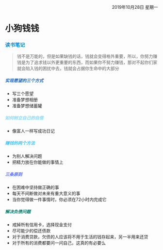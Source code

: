 <p align="right">2019年10月28日 星期一</p>

# 小狗钱钱
### <font color=#0288d1>读书笔记</font>
> 钱不是万能的，但是如果缺钱的话，钱就会变得格外重要，所以，你努力赚钱是为了追求钱以外更重要的东西，而如果你不努力赚钱，那对不起你们家就会陷入钱的困扰中去，钱就会占据你生命中的大部分

##### <font color=#1565c0>实现愿望的三个方式</font>
- 写三个愿望
- 准备梦想相册
- 准备梦想储蓄罐

##### <font color=#80d8ff>如何树立自己的自信</font>
- 像富人一样写成功日记

##### <font color=#40c4ff>赚钱的两个方法</font>
- 为别人解决问题
- 把精力放在你能做的事情上

##### <font color=#536dfe>三条原则</font>
- 在困难中坚持做正确的事
- 每天不间断做对未来有重大意义的事
- 当你觉得做一件事情时，你必须在72小时内完成它

##### <font color=#00796b>解决负债问题</font>
- 戒掉所有信用卡，选择现金支付
- 尽可能少的偿还债款
- 对于消费贷款，欠债的人应该将不用于生活的钱存起来，另一半用来还贷
- 对于所有的消费都要问一问自己，这真的有必要么